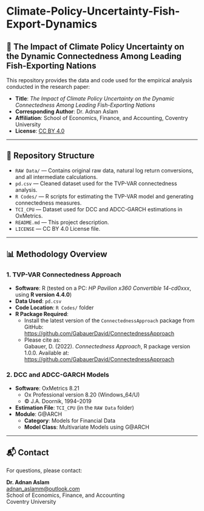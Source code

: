 # Climate-Policy-Uncertainty-Fish-Export-Dynamics

## 📄 The Impact of Climate Policy Uncertainty on the Dynamic Connectedness Among Leading Fish-Exporting Nations

This repository provides the data and code used for the empirical analysis conducted in the research paper:

- **Title**: *The Impact of Climate Policy Uncertainty on the Dynamic Connectedness Among Leading Fish-Exporting Nations*  
- **Corresponding Author**: Dr. Adnan Aslam  
- **Affiliation**: School of Economics, Finance, and Accounting, Coventry University  
- **License**: [CC BY 4.0](https://creativecommons.org/licenses/by/4.0/)

---

## 📁 Repository Structure

- `RAW Data/` — Contains original raw data, natural log return conversions, and all intermediate calculations.
- `pd.csv` — Cleaned dataset used for the TVP-VAR connectedness analysis.
- `R Codes/` — R scripts for estimating the TVP-VAR model and generating connectedness measures.
- `TCI_CPU` — Dataset used for DCC and ADCC-GARCH estimations in OxMetrics.
- `README.md` — This project description.
- `LICENSE` — CC BY 4.0 License file.

---

## 📊 Methodology Overview

### 1. TVP-VAR Connectedness Approach

- **Software**: R (tested on a PC: *HP Pavilion x360 Convertible 14-cd0xxx*, using **R version 4.4.0**)
- **Data Used**: `pd.csv`
- **Code Location**: `R Codes/` folder
- **R Package Required**:  
  - Install the latest version of the `ConnectednessApproach` package from GitHub:  
    https://github.com/GabauerDavid/ConnectednessApproach  
  - Please cite as:  
    Gabauer, D. (2022). *Connectedness Approach*, R package version 1.0.0. Available at: https://github.com/GabauerDavid/ConnectednessApproach

### 2. DCC and ADCC-GARCH Models

- **Software**: OxMetrics 8.21  
  - Ox Professional version 8.20 (Windows_64/U)  
  - © J.A. Doornik, 1994–2019
- **Estimation File**: `TCI_CPU` (in the `RAW Data` folder)
- **Module**: G@ARCH  
  - **Category**: Models for Financial Data  
  - **Model Class**: Multivariate Models using G@ARCH

---

## 📬 Contact

For questions, please contact:

**Dr. Adnan Aslam**  
[adnan_aslamm@outlook.com](mailto:adnan_aslamm@outlook.com)  
School of Economics, Finance, and Accounting  
Coventry University

